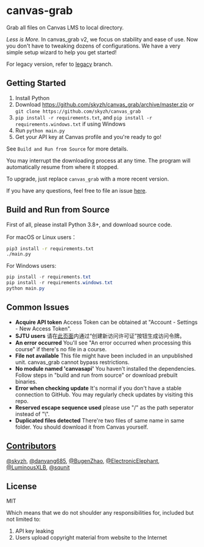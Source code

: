 # canvas-grab

Grab all files on Canvas LMS to local directory.

*Less is More.* In canvas_grab v2, we focus on stability and ease of use.
Now you don't have to tweaking dozens of configurations. We have a very
simple setup wizard to help you get started!

For legacy version, refer to [legacy](https://github.com/skyzh/canvas_grab/tree/legacy) branch.

## Getting Started

1. Install Python
2. Download https://github.com/skyzh/canvas_grab/archive/master.zip or `git clone https://github.com/skyzh/canvas_grab`
3. `pip install -r requirements.txt`, and `pip install -r requirements.windows.txt` if using Windows
4. Run `python main.py`
5. Get your API key at Canvas profile and you're ready to go!

See `Build and Run from Source` for more details.

You may interrupt the downloading process at any time. The program will automatically resume from where it stopped.

To upgrade, just replace `canvas_grab` with a more recent version.

If you have any questions, feel free to file an issue [here](https://github.com/skyzh/canvas_grab/issues).

## Build and Run from Source

First of all, please install Python 3.8+, and download source code.

For macOS or Linux users：

```bash
pip3 install -r requirements.txt
./main.py
```

For Windows users:
```powershell
pip install -r requirements.txt
pip install -r requirements.windows.txt
python main.py
```

## Common Issues

* **Acquire API token** Access Token can be obtained at "Account - Settings - New Access Token".
* **SJTU users** 请在[此页面](https://oc.sjtu.edu.cn/profile/settings#access_tokens_holder)内通过“创建新访问许可证”按钮生成访问令牌。
* **An error occurred** You'll see "An error occurred when processing this course" if there's no file in a course.
* **File not available** This file might have been included in an unpublished unit. canvas_grab cannot bypass restrictions.
* **No module named 'canvasapi'** You haven't installed the dependencies. Follow steps in "build and run from source" or download prebuilt binaries.
* **Error when checking update** It's normal if you don't have a stable connection to GitHub. You may regularly check updates by visiting this repo.
* **Reserved escape sequence used** please use "/" as the path seperator instead of "\\".
* **Duplicated files detected** There're two files of same name in same folder. You should download it from Canvas yourself.

## [Contributors](https://github.com/skyzh/canvas_grab/graphs/contributors)

[@skyzh](https://github.com/skyzh), 
[@danyang685](https://github.com/danyang685),
[@BugenZhao](https://github.com/BugenZhao),
[@ElectronicElephant](https://github.com/ElectronicElephant),
[@LuminousXLB](https://github.com/LuminousXLB),
[@squnit](https://github.com/squnit)

## License

MIT

Which means that we do not shoulder any responsibilities for, included but not limited to:

1. API key leaking
2. Users upload copyright material from website to the Internet
